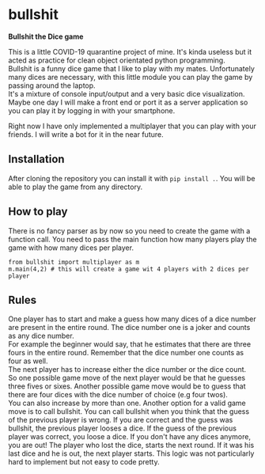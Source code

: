 # bullshit

**Bullshit the Dice game**

This is a little COVID-19 quarantine project of mine. It's kinda useless but it acted as practice for clean object orientated python programming.  
Bullshit is a funny dice game that I like to play with my mates. Unfortunately many dices are necessary, with this little module you can play the game by passing around the laptop.  
It's a mixture of console input/output and a very basic dice visualization.
Maybe one day I will make a front end or port it as a server application so you can play it by logging in with your smartphone.

Right now I have only implemented a multiplayer that you can play with your friends. I will write a bot for it in the near future.

## Installation

After cloning the repository you can install it with `pip install .`. You will be able to play the game from any directory.


## How to play

There is no fancy parser as by now so you need to create the game with a function call. You need to pass the main function how many players play the game with how many dices per player.
```
from bullshit import multiplayer as m
m.main(4,2) # this will create a game wit 4 players with 2 dices per player
```

## Rules

One player has to start and make a guess how many dices of a dice number are present in the entire round.
The dice number one is a joker and counts as any dice number.  
For example the beginner would say, that he estimates that there are three fours in the entire round.
Remember that the dice number one counts as four as well.  
The next player has to increase either the dice number or the dice count.  
So one possible game move of the next player would be that he guesses three fives or sixes. Another possible game move would be to guess that there are four dices with the dice number of choice (e.g four twos).  
You can also increase by more than one.
Another option for a valid game move is to call bullshit. You can call bullshit when you think that the guess of the previous player is wrong. If you are correct and the guess was bullshit, the previous player looses a dice. If the guess of the previous player was correct, you loose a dice. If you don't have any dices anymore, you are out! The player who lost the dice, starts the next round. If it was his last dice and he is out, the next player starts. This logic was not particularly hard to implement but not easy to code pretty. 
